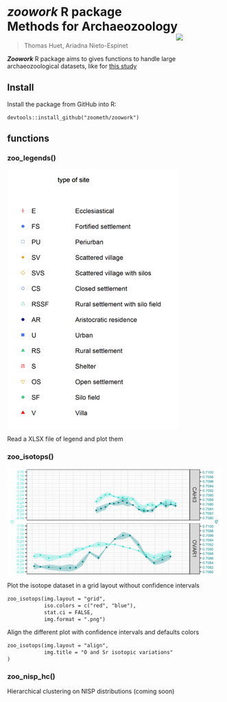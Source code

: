 # ***zoowork*** R package <br> Methods for Archaeozoology <img src="https://github.com/zoometh/thomashuet.github.io/blob/main/img/prj_zoowork.png" align="right" width="110"/>
> Thomas Huet, Ariadna Nieto-Espinet

***Zoowork*** R package aims to gives functions to handle large archaeozoological datasets, like for [this study](https://journals.plos.org/plosone/article?id=10.1371/journal.pone.0246201)

## Install

Install the package from GitHub into R:

```
devtools::install_github("zoometh/zoowork")
```

## functions

### zoo_legends()

<img src="www/legend_sites_types.png" align="center" width="400"/>

Read a XLSX file of legend and plot them

### zoo_isotops()

<img src="www/align.png" align="center" width="500"/>

Plot the isotope dataset in a grid layout without confidence intervals

```
zoo_isotops(img.layout = "grid",
            iso.colors = c("red", "blue"),
            stat.ci = FALSE,
            img.format = ".png")
```

Align the different plot with confidence intervals and defaults colors

```
zoo_isotops(img.layout = "align",
            img.title = "O and Sr isotopic variations"
)
```

### zoo_nisp_hc()

Hierarchical clustering on NISP distributions (coming soon)
